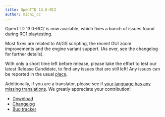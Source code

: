 ```yaml
---
title: OpenTTD 13.0-RC2
author: michi_cc
---
```


OpenTTD 13.0-RC2 is now available, which fixes a bunch of issues found during RC1 playtesting.

Most fixes are related to AI/GS scripting, the recent GUI zoom improvements and the engine variant support.
(As ever, see the changelog for further details).

With only a short time left before release, please take the effort to test our latest Release Candidate, to find any issues that are still left!
Any issues can be reported in the usual [place](https://github.com/OpenTTD/OpenTTD/issues).

Additionally, if you are a translator, please see if [your language has any missing translations](https://translator.openttd.org/project/openttd-master).
We greatly appreciate your contribution!

* [Download](https://www.openttd.org/downloads/openttd-releases/testing.html)
* [Changelog](https://cdn.openttd.org/openttd-releases/13.0-RC2/changelog.txt)
* [Bug tracker](https://github.com/OpenTTD/OpenTTD/issues)
